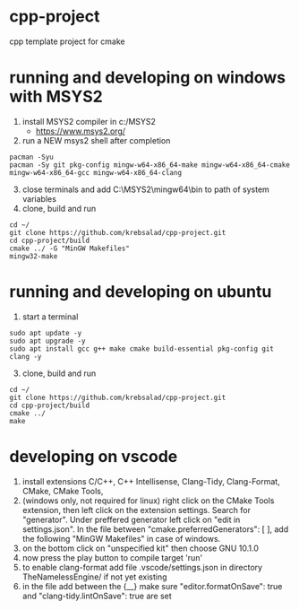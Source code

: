 # cpp-project
cpp template project for cmake



# running and developing on windows with MSYS2

1. install MSYS2 compiler in c:/MSYS2
    - https://www.msys2.org/
2. run a NEW msys2 shell after completion
```
pacman -Syu
pacman -Sy git pkg-config mingw-w64-x86_64-make mingw-w64-x86_64-cmake mingw-w64-x86_64-gcc mingw-w64-x86_64-clang
```
3. close terminals and add C:\MSYS2\mingw64\bin to path of system variables
4. clone, build and run
```
cd ~/
git clone https://github.com/krebsalad/cpp-project.git
cd cpp-project/build
cmake ../ -G "MinGW Makefiles"
mingw32-make
```

# running and developing on ubuntu
1. start a terminal
```
sudo apt update -y
sudo apt upgrade -y
sudo apt install gcc g++ make cmake build-essential pkg-config git clang -y
```
3. clone, build and run
```
cd ~/
git clone https://github.com/krebsalad/cpp-project.git
cd cpp-project/build
cmake ../
make
```

# developing on vscode
1. install extensions C/C++, C++ Intellisense, Clang-Tidy, Clang-Format, CMake, CMake Tools,
2. (windows only, not required for linux) right click on the CMake Tools extension, then left click on the extension settings. Search for "generator". Under preffered generator left click on "edit in settings.json". In the file between "cmake.preferredGenerators": [  ], add the following  "MinGW Makefiles" in case of windows.
3. on the bottom click on "unspecified kit" then choose GNU 10.1.0
4. now press the play button to compile target 'run'
5. to enable clang-format add file .vscode/settings.json in directory TheNamelessEngine/ if not yet existing
6. in the file add between the {__} make sure "editor.formatOnSave": true and "clang-tidy.lintOnSave": true are set